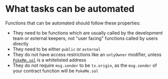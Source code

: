 # What tasks can be automated

Functions that can be automated should follow these properties:

* They need to be functions which are usually called by the development team or external keepers, not "user facing" functions called by users directly
* They need to be either `public` or `external`
* They do not have access restrictions like an `onlyOwner` modifier, unless [`PokeMe.sol`](../resources/contract-addresses.md#gelato-ops) is a whitelisted address
* They do not require `msg.sender` to be `tx.origin`, as the `msg.sender` of your contract function will be `PokeMe.sol`
